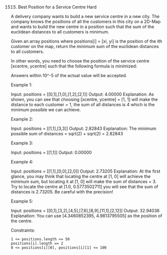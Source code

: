 1515. Best Position for a Service Centre
Hard

A delivery company wants to build a new service centre in a new city. The company knows the positions of all the customers in this city on a 2D-Map and wants to build the new centre in a position such that the sum of the euclidean distances to all customers is minimum.

Given an array positions where positions[i] = [xi, yi] is the position of the ith customer on the map, return the minimum sum of the euclidean distances to all customers.

In other words, you need to choose the position of the service centre [xcentre, ycentre] such that the following formula is minimized:

Answers within 10^-5 of the actual value will be accepted.

 

Example 1:

Input: positions = [[0,1],[1,0],[1,2],[2,1]]
Output: 4.00000
Explanation: As shown, you can see that choosing [xcentre, ycentre] = [1, 1] will make the distance to each customer = 1, the sum of all distances is 4 which is the minimum possible we can achieve.

Example 2:

Input: positions = [[1,1],[3,3]]
Output: 2.82843
Explanation: The minimum possible sum of distances = sqrt(2) + sqrt(2) = 2.82843

Example 3:

Input: positions = [[1,1]]
Output: 0.00000

Example 4:

Input: positions = [[1,1],[0,0],[2,0]]
Output: 2.73205
Explanation: At the first glance, you may think that locating the centre at [1, 0] will achieve the minimum sum, but locating it at [1, 0] will make the sum of distances = 3.
Try to locate the centre at [1.0, 0.5773502711] you will see that the sum of distances is 2.73205.
Be careful with the precision!

Example 5:

Input: positions = [[0,1],[3,2],[4,5],[7,6],[8,9],[11,1],[2,12]]
Output: 32.94036
Explanation: You can use [4.3460852395, 4.9813795505] as the position of the centre.

 

Constraints:

    1 <= positions.length <= 50
    positions[i].length == 2
    0 <= positions[i][0], positions[i][1] <= 100


